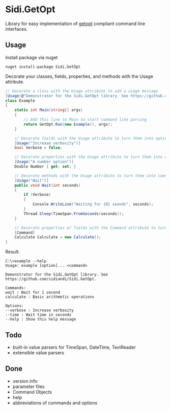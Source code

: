 # Sidi.GetOpt

Library for easy implementation of [getopt](https://www.gnu.org/software/libc/manual/html_node/Argument-Syntax.html#Argument-Syntax) compliant command line interfaces.

## Usage

Install package via nuget
````
nuget install-package Sidi.GetOpt
````

Decorate your classes, fields, properties, and methods with the Usage attribute.
````C#
// Decorate a class with the Usage attribute to add a usage message
[Usage(@"Demonstrator for the Sidi.GetOpt library. See https://github.com/sidiandi/Sidi.GetOpt.")]
class Example
{
    static int Main(string[] args)
    {
        // Add this line to Main to start command line parsing
        return GetOpt.Run(new Example(), args);
    }

    // Decorate fields with the Usage attribute to turn them into options.
    [Usage("Increase verbosity")]
    bool Verbose = false;

    // Decorate properties with the Usage attribute to turn them into options.
    [Usage("A number option")]
    Double Number { get; set; }

    // Decorate methods with the Usage attribute to turn them into commands.
    [Usage("Wait")]
    public void Wait(int seconds)
    {
        if (Verbose)
        {
            Console.WriteLine("Waiting for {0} seonds", seconds);
        }
        Thread.Sleep(TimeSpan.FromSeconds(seconds));
    }

    // Decorate properties or fields with the Command attribute to turn them into sub-commands.
    [Command]
    Calculate Calculate = new Calculate();
}
````

Result:
````
C:\>example --help
Usage: example [option]... <command>

Demonstrator for the Sidi.GetOpt library. See https://github.com/sidiandi/Sidi.GetOpt.

Commands:
wait : Wait for 1 second
calculate : Basic arithmetic operations

Options:
--verbose : Increase verbosity
--time : Wait time in seconds
--help : Show this help message
````

## Todo
- built-in value parsers for TimeSpan, DateTime, TextReader
- extensible value parsers

## Done
- version info
- parameter files
- Command Objects
- help
- abbreviations of commands and options

